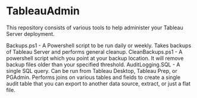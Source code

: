 # TableauAdmin
This repository consists of various tools to help administer your Tableau Server deployment.

Backups.ps1 - A Powershell script to be run daily or weekly.  Takes backups of Tableau Server and performs general cleanup.
CleanBackups.ps1 - A powershell script which you point at your backup location.  It will remove backup files older than your specified threshold.
AuditLogging.SQL - A single SQL query.  Can be run from Tableau Desktop, Tableau Prep, or PGAdmin.  Performs joins on various tables and fields to create a single audit table that you can export to another data source, extract, or just a flat file.
